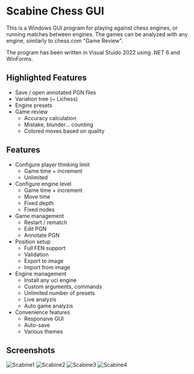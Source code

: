 # Scabine Chess GUI
This is a Windows GUI program for playing against chess engines, or running matches between engines. The games can be analyzed with any engine, similarly to chess.com "Game Review".

The program has been written in Visual Stuido 2022 using .NET 6 and WinForms.
## Highlighted Features
- Save / open annotated PGN files
- Variation tree (~ Lichess)
- Engine presets
- Game review
  - Accuracy calculation
  - Mistake, blunder... counting
  - Colored moves based on quality
## Features
- Configure player thinking limit
  - Game time + increment
  - Unlimited
- Configure engine level
  - Game time + increment
  - Move time
  - Fixed depth
  - Fixed nodes
- Game management
  - Restart / rematch
  - Edit PGN
  - Annotate PGN
- Position setup
  - Full FEN support
  - Validation
  - Export to image
  - Import from image
- Engine management
  - Install any uci engine
  - Custom arguments, commands
  - Unlimited number of presets
  - Live analyzis
  - Auto game analyzis
- Convenience features
  - Responsive GUI
  - Auto-save
  - Various themes
## Screenshots
![Scabine1](https://github.com/user-attachments/assets/05c92815-26b0-4f72-afae-dc95a8afb498)
![Scabine2](https://github.com/user-attachments/assets/a408e92f-13e8-4543-96c7-e98655c4dfa2)
![Scabine3](https://github.com/user-attachments/assets/d1403b25-78e1-42b2-81c4-eb590e62344e)
![Scabine4](https://github.com/user-attachments/assets/11b5e695-7b2c-4bf0-b7d4-8388f5eb420c)


